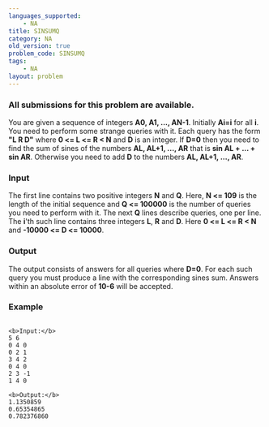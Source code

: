 ```yaml
---
languages_supported:
    - NA
title: SINSUMQ
category: NA
old_version: true
problem_code: SINSUMQ
tags:
    - NA
layout: problem
---
```

###  All submissions for this problem are available. 

 You are given a sequence of integers **A0, A1, ..., AN-1**. Initially **Ai=i** for all **i**. You need to perform some strange queries with it. Each query has the form **"L R D"** where **0 <= L <= R < N** and **D** is an integer. If **D=0** then you need to find the sum of sines of the numbers **AL, AL+1, ..., AR** that is **sin AL + ... + sin AR**. Otherwise you need to add **D** to the numbers **AL, AL+1, ..., AR**.

### Input

 The first line contains two positive integers **N** and **Q**. Here, **N <= 109** is the length of the initial sequence and **Q <= 100000** is the number of queries you need to perform with it. The next **Q** lines describe queries, one per line. The **i**'th such line contains three integers **L**, **R** and **D**. Here **0 <= L <= R < N** and **-10000 <= D <= 10000**.

### Output

 The output consists of answers for all queries where **D=0**. For each such query you must produce a line with the corresponding sines sum. Answers within an absolute error of **10-6** will be accepted.

### Example

```

<b>Input:</b>
5 6
0 4 0
0 2 1
3 4 2
0 4 0
2 3 -1
1 4 0

<b>Output:</b>
1.1350859
0.65354865
0.782376860


```